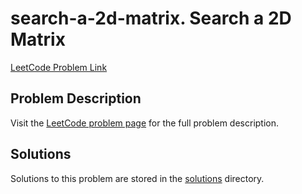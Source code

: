 # search-a-2d-matrix. Search a 2D Matrix

[LeetCode Problem Link](https://leetcode.com/problems/search_a_2d_matrix/)

## Problem Description

Visit the [LeetCode problem page](https://leetcode.com/problems/search_a_2d_matrix/) for the full problem description.

## Solutions

Solutions to this problem are stored in the [solutions](./solutions) directory.
